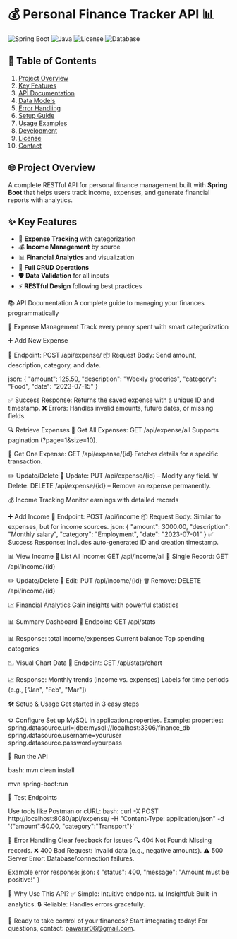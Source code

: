 # 💰 Personal Finance Tracker API 📊

![Spring Boot](https://img.shields.io/badge/Spring_Boot-3.1.5-green)
![Java](https://img.shields.io/badge/Java-17-blue)
![License](https://img.shields.io/badge/License-MIT-yellow)
![Database](https://img.shields.io/badge/MySQL-8.0-orange)

## 📖 Table of Contents
1. [Project Overview](#-project-overview)
2. [Key Features](#-key-features)
3. [API Documentation](#-api-documentation)
4. [Data Models](#-data-models)
5. [Error Handling](#-error-handling)
6. [Setup Guide](#-setup-guide)
7. [Usage Examples](#-usage-examples)
8. [Development](#-development)
9. [License](#-license)
10. [Contact](#-contact)

## 🌐 Project Overview
A complete RESTful API for personal finance management built with **Spring Boot** that helps users track income, expenses, and generate financial reports with analytics.

## ✨ Key Features
- 💸 **Expense Tracking** with categorization
- 💰 **Income Management** by source
- 📊 **Financial Analytics** and visualization
- 🔄 **Full CRUD Operations**
- 🛡️ **Data Validation** for all inputs
- ⚡ **RESTful Design** following best practices



📚 API Documentation
A complete guide to managing your finances programmatically



💸 Expense Management
Track every penny spent with smart categorization

➕ Add New Expense


📍 Endpoint: POST /api/expense/
📦 Request Body: Send amount, description, category, and date.


json:
{
  "amount": 125.50,
  "description": "Weekly groceries",
  "category": "Food",
  "date": "2023-07-15"
}

✅ Success Response: Returns the saved expense with a unique ID and timestamp.
❌ Errors: Handles invalid amounts, future dates, or missing fields.



🔍 Retrieve Expenses
📂 Get All Expenses: GET /api/expense/all
Supports pagination (?page=1&size=10).



🔎 Get One Expense: GET /api/expense/{id}
Fetches details for a specific transaction.








✏️ Update/Delete
🔄 Update: PUT /api/expense/{id} – Modify any field.
🗑️ Delete: DELETE /api/expense/{id} – Remove an expense permanently.










💰 Income Tracking
Monitor earnings with detailed records


➕ Add Income
📍 Endpoint: POST /api/income
📦 Request Body: Similar to expenses, but for income sources.
json:
{
  "amount": 3000.00,
  "description": "Monthly salary",
  "category": "Employment",
  "date": "2023-07-01"
}
✅ Success Response: Includes auto-generated ID and creation timestamp.






📊 View Income
📂 List All Income: GET /api/income/all
🔎 Single Record: GET /api/income/{id}





✏️ Update/Delete
🔄 Edit: PUT /api/income/{id}
🗑️ Remove: DELETE /api/income/{id}







📈 Financial Analytics
Gain insights with powerful statistics





📊 Summary Dashboard
📍 Endpoint: GET /api/stats





📊 Response:
total income/expenses
Current balance
Top spending categories





📉 Visual Chart Data
📍 Endpoint: GET /api/stats/chart






📈 Response:
Monthly trends (income vs. expenses)
Labels for time periods (e.g., ["Jan", "Feb", "Mar"])






🛠️ Setup & Usage
Get started in 3 easy steps







⚙️ Configure
Set up MySQL in application.properties.
Example:
properties:
spring.datasource.url=jdbc:mysql://localhost:3306/finance_db
spring.datasource.username=youruser
spring.datasource.password=yourpass








🚀 Run the API

bash:
mvn clean install

mvn spring-boot:run









🔗 Test Endpoints

Use tools like Postman or cURL:
bash:
curl -X POST http://localhost:8080/api/expense/ -H "Content-Type: application/json" -d '{"amount":50.00, "category":"Transport"}'












🚨 Error Handling
Clear feedback for issues
🔍 404 Not Found: Missing records.
❌ 400 Bad Request: Invalid data (e.g., negative amounts).
⚠️ 500 Server Error: Database/connection failures.

Example error response:
json:
{
  "status": 400,
  "message": "Amount must be positive!"
}











🌟 Why Use This API?
✅ Simple: Intuitive endpoints.
📊 Insightful: Built-in analytics.
🔒 Reliable: Handles errors gracefully.













🎉 Ready to take control of your finances? Start integrating today!
For questions, contact: pawarsr06@gmail.com.
